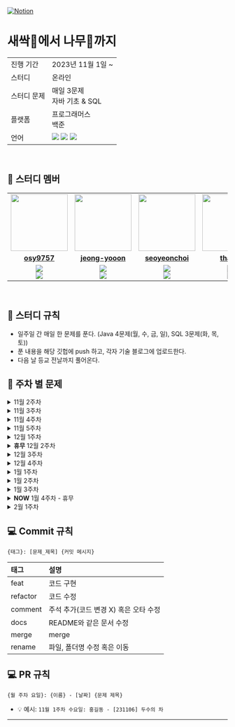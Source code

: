 <a href="https://www.notion.so/37f5872820e44ed08c4b1f3d3c8d6f28?v=6f6dded3f04c472ab8d88d4c81dcfd0f">
<img src="https://img.shields.io/badge/Notion-%23000000.svg?style=for-the-flat&amp;logo=notion&amp;logoColor=white" alt="Notion">
</a>

# 새싹🌱에서 나무🌲까지

<table>
  <tr>
    <td>진행 기간</td>
    <td>2023년 11월 1일 ~ </td>
  </tr>
  <tr>
    <td>스터디</td>
    <td>온라인</td>
  </tr>
  <tr>
    <td>스터디 문제</td>
    <td> 매일 3문제 <br/>자바 기초 & SQL</td> 
  </tr>
  <tr>
    <td>플랫폼</td>
    <td>프로그래머스<br/>백준</td>
  </tr>
  <tr>
    <td>언어</td>
    <td><img src="https://img.shields.io/badge/java-%23ED8B00.svg?style=for-the-badge&logo=openjdk&logoColor=white">
        <img src="https://img.shields.io/badge/python-3776AB?style=for-the-badge&logo=python&logoColor=white"> 
        <img src="https://img.shields.io/badge/mysql-%2300f.svg?style=for-the-badge&logo=mysql&logoColor=white">
    </td>
  </tr>
</table>

<br/>

## 🤖 스터디 멤버

<table>
 <tr>
    <td align="center"><a href="https://github.com/osy9757"><img src="https://avatars.githubusercontent.com/osy9757" width="130px;" alt=""></a></td>
    <td align="center"><a href="https://github.com/jeong-yooon"><img src="https://avatars.githubusercontent.com/jeong-yooon" width="130px;" alt=""></a></td>
    <td align="center"><a href="https://github.com/seoyeonchoi"><img src="https://avatars.githubusercontent.com/seoyeonchoi" width="130px;" alt=""></a></td>
    <td align="center"><a href="https://github.com/thals0"><img src="https://avatars.githubusercontent.com/thals0" width="130px;" alt=""></a></td>
   <td align="center"><a href="https://github.com/LSMJJAng"><img src="https://avatars.githubusercontent.com/LSMJJAng" width="130px;" alt=""></a></td>
  </tr>
  <tr>
    <td align="center"><a href="https://github.com/osy9757"><b>osy9757</b></a></td>
    <td align="center"><a href="https://github.com/jeong-yooon"><b>jeong-yooon</b></a></td>
    <td align="center"><a href="https://github.com/seoyeonchoi"><b>seoyeonchoi</b></a></td>
    <td align="center"><a href="https://github.com/thals0"><b>thals0</b></a></td>
    <td align="center"><a href="https://github.com/LSMJJAng"><b>LSMJJAng</b></a></td>
  </tr>
  <tr> 
    <td align="center"><img src="https://img.shields.io/badge/java-%23ED8B00.svg?style=for-the-badge&logo=openjdk&logoColor=white"><br/><img src="https://img.shields.io/badge/mysql-%2300f.svg?style=for-the-badge&logo=mysql&logoColor=white"></td>
    <td align="center"><img src="https://img.shields.io/badge/java-%23ED8B00.svg?style=for-the-badge&logo=openjdk&logoColor=white"><br/><img src="https://img.shields.io/badge/mysql-%2300f.svg?style=for-the-badge&logo=mysql&logoColor=white"></td>
    <td align="center"><img src="https://img.shields.io/badge/java-%23ED8B00.svg?style=for-the-badge&logo=openjdk&logoColor=white"><br/><img src="https://img.shields.io/badge/mysql-%2300f.svg?style=for-the-badge&logo=mysql&logoColor=white"></td>    
    <td align="center"><img src="https://img.shields.io/badge/java-%23ED8B00.svg?style=for-the-badge&logo=openjdk&logoColor=white"><br/><img src="https://img.shields.io/badge/mysql-%2300f.svg?style=for-the-badge&logo=mysql&logoColor=white"></td> 
    <td align="center"><img src="https://img.shields.io/badge/python-3776AB?style=for-the-badge&logo=python&logoColor=white"><br/><img src="https://img.shields.io/badge/mysql-%2300f.svg?style=for-the-badge&logo=mysql&logoColor=white"></td> 
  </tr> 
</table>

<br/>

## 📌 스터디 규칙
- 일주일 간 매일 한 문제를 푼다. (Java 4문제(월, 수, 금, 일), SQL 3문제(화, 목, 토))
- 푼 내용을 해당 깃헙에 push 하고, 각자 기술 블로그에 업로드한다.
- 다음 날 등교 전날까지 풀어온다.

## 📝 주차 별 문제

<details>
  <summary> 11월 2주차 </summary>
  <br>
  <table>
  <tr>
    <td> 11월 2주차(2023.11.06. ~ 2023. 11. 12)</td>
    <td>문제</td>
  </tr>
  <tr>
    <td> 월(JAVA) </td>
    <td> <a href = "https://school.programmers.co.kr/learn/courses/30/lessons/120803" target="_blank"> 두수의 차</a> </td>
  </tr>
  <tr>
    <td> 화(SQL) </td>
    <td> <a href = "https://school.programmers.co.kr/learn/courses/30/lessons/131528" target="_blank"> 나이정보가 없는 회원 수 구하기</a>  </td>
  </tr>
  <tr>
    <td> 수(JAVA) </td>
    <td> <a href = "https://school.programmers.co.kr/learn/courses/30/lessons/120804" target="_blank"> 두수의 곱</a> <br>
        <a href = "https://school.programmers.co.kr/learn/courses/30/lessons/120807" target="_blank"> 숫자 비교하기</a>
    </td>
  </tr>
  <tr>
    <td> 목(SQL) </td>
    <td> <a href="https://school.programmers.co.kr/learn/courses/30/lessons/59036" target="_blank"> 아픈 동물 찾기</a> </td>
  </tr>
  <tr>
    <td> 금(JAVA) </td>
    <td> <a href="https://school.programmers.co.kr/learn/courses/30/lessons/120810" target="_blank"> 나머지 구하기 </a> <br>
        <a href="https://school.programmers.co.kr/learn/courses/30/lessons/120820" target="_blank"> 나이 출력 </a>
    </td>
  </tr>
  <tr>
    <td> 토(SQL) </td>
    <td> <a href = "https://school.programmers.co.kr/learn/courses/30/lessons/59037" target="_blank"> 어린 동물 찾기 </a> </td>
  </tr>
  <tr>
    <td> 일(JAVA) </td>
    <td> <a href = "https://school.programmers.co.kr/learn/courses/30/lessons/120805" target="_blank"> 몫 구하기</a> <br>
        <a href = "https://school.programmers.co.kr/learn/courses/30/lessons/120802" target="_blank"> 두 수의 합 </a>
    </td>
  </tr>
  </table>
</details>

<details>
  <summary> 11월 3주차</summary>
  <br>
  <table>
    <tr>
      <td> 11월 3주차(2023.11.13. ~ 2023. 11. 19)</td>
      <td>문제</td>
    </tr>
    <tr>
      <td> 월(JAVA) </td>
      <td> <a href = "https://school.programmers.co.kr/learn/courses/30/lessons/120806" target="_blank"> 두수의 나눗셈</a> <br>
            <a href = "https://school.programmers.co.kr/learn/courses/30/lessons/120829" target="_blank"> 각도기 </a> <br>
           <a href = "https://school.programmers.co.kr/learn/courses/30/lessons/120831" target="_blank"> 짝수의 합 </a> 
      </td>
    </tr>
    <tr>
      <td> 화(SQL) </td>
      <td> <a href = "https://school.programmers.co.kr/learn/courses/30/lessons/59406" target="_blank"> 동물 수 구하기</a> <br>
            <a href = "https://school.programmers.co.kr/learn/courses/30/lessons/59405" target="_blank"> 상위 n개 레코드 </a>
      </td>
    </tr>
    <tr>
      <td> 수(JAVA) </td>
      <td> <a href = "https://school.programmers.co.kr/learn/courses/30/lessons/120817" target="_blank"> 배열의 평균값 </a> <br>
          <a href = "https://school.programmers.co.kr/learn/courses/30/lessons/120830" target="_blank"> 양꼬치 </a> <br>
          <a href = "https://school.programmers.co.kr/learn/courses/30/lessons/120898" target="_blank"> 편지 </a>
      </td>
    </tr>
    <tr>
      <td> 목(SQL) </td>
      <td> <a href = "https://school.programmers.co.kr/learn/courses/30/lessons/59038" target="_blank"> 최솟값 구하기</a> <br>
            <a href = "https://school.programmers.co.kr/learn/courses/30/lessons/59408" target="_blank"> 중복 제거하기 </a> 
      </td>
    </tr>
    <tr>
      <td> 금(JAVA) </td>
      <td> <a href="https://school.programmers.co.kr/learn/courses/30/lessons/120814" target="_blank"> 피자 나눠먹기 </a> <br>
          <a href="https://school.programmers.co.kr/learn/courses/30/lessons/120889" target="_blank"> 삼각형의 완성조건(1) </a> <br>
          <a href="https://school.programmers.co.kr/learn/courses/30/lessons/120811" target="_blank"> 중앙값 구하기 </a>
      </td>
    </tr>
    <tr>
      <td> 토(SQL) </td>
      <td> <a href = "https://school.programmers.co.kr/learn/courses/30/lessons/59407" target="_blank"> 이름이 있는 동물의 아이디 </a> <br>
          <a href="https://school.programmers.co.kr/learn/courses/30/lessons/59041" target="_blank"> 동명 동물 수 찾기</a>
      </td>
    </tr>
    <tr>
      <td> 일(JAVA) </td>
      <td> <a href = "https://school.programmers.co.kr/learn/courses/30/lessons/120819" target="_blank"> 아이스 아메리카노 </a> <br>
          <a href = "https://school.programmers.co.kr/learn/courses/30/lessons/120816" target="_blank"> 피자 나눠먹기(3) </a> <br>
          <a href = "https://school.programmers.co.kr/learn/courses/30/lessons/120826" target="_blank"> 특정 문자 제거하기 </a>
      </td>
    </tr>
  
  </table>
</details>

<details>
  <summary> 11월 4주차</summary>
  <br>
  <table>
    <tr>
      <td> 11월 4주차(2023.11.20. ~ 2023. 11. 24. )</td>
      <td>문제</td>
    </tr>
    <tr>
      <td> 월(JAVA) </td>
      <td> <a href = "https://school.programmers.co.kr/learn/courses/30/lessons/120847" target="_blank"> 최댓값 만들기 (1)</a> <br>
            <a href = "https://school.programmers.co.kr/learn/courses/30/lessons/120908" target="_blank"> 문자열안에 문자열 </a> <br>
           <a href = "https://school.programmers.co.kr/learn/courses/30/lessons/120903" target="_blank"> 배열의 유사도 </a> 
      </td>
    </tr>
    <tr>
      <td> 화(SQL) </td>
      <td> <a href = "https://school.programmers.co.kr/learn/courses/30/lessons/164673" target="_blank"> 조건에 부합하는 중고거래 댓글 조회하기</a> <br>
            <a href = "https://school.programmers.co.kr/learn/courses/30/lessons/157342" target="_blank"> 자동차 평균 대여 기간 구하기 </a> <br>
        <a href = "https://school.programmers.co.kr/learn/courses/30/lessons/59404" target="_blank"> 여러 기준으로 정렬하기 </a> 
      </td>
    </tr>
    <tr>
      <td> 수(JAVA) </td>
      <td> <a href = "https://school.programmers.co.kr/learn/courses/30/lessons/120583" target="_blank"> 중복된 숫자 개수</a> <br>
          <a href = "https://school.programmers.co.kr/learn/courses/30/lessons/120818" target="_blank"> 옷가게 할인 받기 </a> <br>
          <a href = "https://school.programmers.co.kr/learn/courses/30/lessons/120821" target="_blank"> 배열 뒤집기 </a>
      </td>
    </tr>
    <tr>
      <td> 목(SQL) </td>
      <td> <a href = "https://school.programmers.co.kr/learn/courses/30/lessons/151136" target="_blank"> 평균 일일 대여 요금 구하기</a> <br>
            <a href = "https://school.programmers.co.kr/learn/courses/30/lessons/144854" target="_blank"> 조건에 맞는 도서와 저자 리스트 출력하기</a> <br>
            <a href = "https://school.programmers.co.kr/learn/courses/30/lessons/59035" target="_blank"> 역순 정렬하기</a> 
      </td>
    </tr>
    <tr>
      <td> 금(JAVA) </td>
      <td> <a href="https://school.programmers.co.kr/learn/courses/30/lessons/120585" target="_blank"> 머쓱이보다 키 큰 사람 </a> <br>
          <a href="https://school.programmers.co.kr/learn/courses/30/lessons/120906" target="_blank"> 자릿수 더하기 </a> <br>
          <a href="https://school.programmers.co.kr/learn/courses/30/lessons/120822" target="_blank"> 문자열 뒤집기 </a>
      </td>
    </tr>
    <tr>
      <td> 토(SQL) </td>
      <td> <a href = "https://school.programmers.co.kr/learn/courses/30/lessons/133024" target="_blank"> 인기있는 아이스크림 </a> <br>
          <a href="https://school.programmers.co.kr/learn/courses/30/lessons/151137" target="_blank"> 자동차 종류 별 특정 옵션이 포함된 자동차 수 구하기</a> <br>
          <a href="https://school.programmers.co.kr/learn/courses/30/lessons/59403" target="_blank"> 동물의 아이디와 이름</a>
      </td>
    </tr>
    <tr>
      <td> 일(JAVA) </td>
      <td> <a href = "https://school.programmers.co.kr/learn/courses/30/lessons/120809" target="_blank"> 배열 두 배 만들기 </a> <br>
          <a href = "https://school.programmers.co.kr/learn/courses/30/lessons/120836" target="_blank"> 순서쌍의 개수 </a> <br>
          <a href = "https://school.programmers.co.kr/learn/courses/30/lessons/120833" target="_blank"> 배열 자르기 </a>
      </td>
    </tr>
  
  </table>
</details>

<details>
  <summary> 11월 5주차</summary>
  <br>
  <table>
    <tr>
      <td> 11월 5주차(2023.11.27. ~ 2023. 12. 03. )</td>
      <td>문제</td>
    </tr>
    <tr>
      <td> 월(JAVA) </td>
      <td> <a href = "https://school.programmers.co.kr/learn/courses/30/lessons/120824?language=java" target="_blank"> 짝수 홀수 개수</a> <br>
            <a href = "https://school.programmers.co.kr/learn/courses/30/lessons/181848" target="_blank"> 문자열을 정수로 변환하기 </a> <br>
           <a href = "https://school.programmers.co.kr/learn/courses/30/lessons/120854" target="_blank"> 배열 원소의 길이 </a> 
      </td>
    </tr>
    <tr>
      <td> 화(SQL) </td>
      <td> <a href = "https://school.programmers.co.kr/learn/courses/30/lessons/131528" target="_blank"> 나이 정보가 없는 회원 수 구하기</a> <br>
            <a href = "https://school.programmers.co.kr/learn/courses/30/lessons/131697" target="_blank"> 가장 비싼 상품 구하기 </a>
      </td>     
    </tr>
    <tr>
      <td> 수(JAVA) </td>
      <td> <a href = "https://school.programmers.co.kr/learn/courses/30/lessons/120849" target="_blank"> 모음 제거</a> <br>
          <a href = "https://school.programmers.co.kr/learn/courses/30/lessons/181876" target="_blank"> 소문자로 바꾸기 </a> <br>
          <a href = "https://school.programmers.co.kr/learn/courses/30/lessons/120813" target="_blank"> 짝수는 싫어요 </a>
      </td>
    </tr>
    <tr>
      <td> 목(SQL) </td>
      <td> <a href = "https://school.programmers.co.kr/learn/courses/30/lessons/131114" target="_blank"> 경기도에 위치한 식품창고 목록 출력하기</a> <br>
            <a href = "https://school.programmers.co.kr/learn/courses/30/lessons/131112" target="_blank"> 강원도에 위치한 생산공장 목록 출력하기</a> 
      </td>
         </tr>
    <tr>
      <td> 금(JAVA) </td>
      <td> <a href="https://school.programmers.co.kr/learn/courses/30/lessons/181854" target="_blank"> 배열의 길이에 따라 다른 연산하기 </a> <br>
          <a href="https://school.programmers.co.kr/learn/courses/30/lessons/120851" target="_blank"> 숨어있는 숫자의 덧셈 (1) </a> <br>
          <a href="https://school.programmers.co.kr/learn/courses/30/lessons/181840" target="_blank"> 정수 찾기 </a>
      </td>
    </tr>
    <tr>
      <td> 토(SQL) </td>
      <td> <a href = "https://school.programmers.co.kr/learn/courses/30/lessons/132203" target="_blank"> 흉부외과 또는 일반외과 의사 목록 출력하기 </a> <br>
          <a href="https://school.programmers.co.kr/learn/courses/30/lessons/59039" target="_blank"> 이름이 없는 동물의 아이디</a> 
      </td>
    </tr>
    <tr>
      <td> 일(JAVA) </td>
      <td> <a href = "https://school.programmers.co.kr/learn/courses/30/lessons/120825" target="_blank"> 문자 반복 출력하기 </a> <br>
          <a href = "https://school.programmers.co.kr/learn/courses/30/lessons/120841" target="_blank"> 점의 위치 구하기 </a> <br>
          <a href = "https://school.programmers.co.kr/learn/courses/30/lessons/120909" target="_blank"> 제곱수 판별하기 </a>
      </td>
    </tr>
  
  </table>
</details>

<details>
  <summary> 12월 1주차</summary>
  <br>
  <table>
    <tr>
      <td> 12월 1주차(2023.12.04. ~ 2023. 12. 10. )</td>
      <td>문제</td>
    </tr>
    <tr>
      <td> 월(JAVA) </td>
      <td> <a href = "https://school.programmers.co.kr/learn/courses/30/lessons/181873l" target="_blank"> 특정한 문자를 대문자로 바꾸기</a> <br>
            <a href = "https://school.programmers.co.kr/learn/courses/30/lessons/181946" target="_blank"> 문자열 붙여서 출력하기 </a> <br>
      </td>
    </tr>
    <tr>
      <td> 화(SQL) </td>
       <td> <a href = "https://school.programmers.co.kr/learn/courses/30/lessons/59047" target="_blank"> 이름에 el이 들어가는 동물 찾기</a> <br>
            <a href = "https://school.programmers.co.kr/learn/courses/30/lessons/59410" target="_blank"> NULL 처리하기 </a>
      </td>
    </tr>
    <tr>
      <td> 수(JAVA) </td>
      <td> <a href = "https://school.programmers.co.kr/learn/courses/30/lessons/120910" target="_blank"> 세균 증식</a> <br>
          <a href = "https://school.programmers.co.kr/learn/courses/30/lessons/181940" target="_blank"> 문자열 곱하기 </a> <br>
      </td>
    </tr>
    <tr>
      <td> 목(SQL) </td>
       <td> <a href = "https://school.programmers.co.kr/learn/courses/30/lessons/59414" target="_blank"> DATETIME에서 DATE로 형 변환</a> <br>
            <a href = "https://school.programmers.co.kr/learn/courses/30/lessons/131115" target="_blank"> 가격이 제일 비싼 식품의 정보 출력하기</a> 
      </td>
    </tr>
    <tr>
      <td> 금(JAVA) </td>
      <td> <a href="https://school.programmers.co.kr/learn/courses/30/lessons/181935" target="_blank"> 홀짝에 따라 다른 값 반환하기 </a> <br>
          <a href="https://school.programmers.co.kr/learn/courses/30/lessons/181937" target="_blank"> n의 배수 </a> <br>
      </td>
    </tr>
    <tr>
      <td> 토(SQL) </td>
      <td> <a href = "https://school.programmers.co.kr/learn/courses/30/lessons/131535" target="_blank"> 조건에 맞는 회원수 구하기 </a> <br>
          <a href="https://school.programmers.co.kr/learn/courses/30/lessons/59409" target="_blank"> 중성화 여부 파악하기</a>   
      </td>
    </tr>
    <tr>
      <td> 일(JAVA) </td>
      <td> <a href = "https://school.programmers.co.kr/learn/courses/30/lessons/181850" target="_blank"> 정수 부분 </a> <br>
          <a href = "https://school.programmers.co.kr/learn/courses/30/lessons/181879" target="_blank"> 길이에 따른 연산 </a> <br>
      </td>
    </tr>
  
  </table>
</details>
<details>
  <summary> <b>휴무</b> 12월 2주차</summary>
</details>

<details>
  <summary>12월 3주차</summary>
  <br>
  <table>
    <tr>
      <td> 12월 3주차(2023.12.18. ~ 2023. 12. 24. )</td>
      <td>문제</td>
    </tr>
    <tr>
      <td> 월(JAVA) </td>
      <td> <a href = "https://school.programmers.co.kr/learn/courses/30/lessons/181933" target="_blank"> flag에 따라 다른 값 반환하기</a> <br>
            <a href = "https://school.programmers.co.kr/learn/courses/30/lessons/181936" target="_blank"> 공배수 </a> <br>
      </td>
    </tr>
    <tr>
      <td> 화(SQL) </td>
       <td> <a href = "https://school.programmers.co.kr/learn/courses/30/lessons/132201" target="_blank"> 12세 이하인 여자 환자 목록 출력하기</a> <br>
            <a href = "https://school.programmers.co.kr/learn/courses/30/lessons/144853" target="_blank"> 조건에 맞는 도서 리스트 출력하기 </a>
      </td>
    </tr>
    <tr>
      <td> 수(JAVA) </td>
      <td> <a href = "https://school.programmers.co.kr/learn/courses/30/lessons/181944" target="_blank"> 홀짝 구분하기</a> <br>
          <a href = "https://school.programmers.co.kr/learn/courses/30/lessons/181939" target="_blank"> 더 크게 합치기 </a> <br>
      </td>
    </tr>
    <tr>
      <td> 목(SQL) </td>
       <td> <a href = "https://school.programmers.co.kr/learn/courses/30/lessons/59034" target="_blank"> 모든 레코드 조회하기</a> <br>
            <a href = "https://school.programmers.co.kr/learn/courses/30/lessons/133025" target="_blank"> 과일로 만든 아이스크림 고르기</a> 
      </td>
    </tr>
    <tr>
      <td> 금(JAVA) </td>
      <td> <a href="https://school.programmers.co.kr/learn/courses/30/lessons/181889" target="_blank"> n 번째 원소까지 </a> <br>
          <a href="https://school.programmers.co.kr/learn/courses/30/lessons/181927" target="_blank"> 마지막 두 원소 </a> <br>
      </td>
    </tr>
    <tr>
      <td> 토(SQL) </td>
      <td> <a href = "https://school.programmers.co.kr/learn/courses/30/lessons/131535" target="_blank"> 조건에 맞는 회원수 구하기 </a> <br>
          <a href="https://school.programmers.co.kr/learn/courses/30/lessons/59409" target="_blank"> 중성화 여부 파악하기</a> 
      </td>
    </tr>
    <tr>
      <td> 일(JAVA) </td>
      <td> <a href = "https://school.programmers.co.kr/learn/courses/30/lessons/59415" target="_blank"> 최댓값 구하기 </a> <br>
          <a href = "https://school.programmers.co.kr/learn/courses/30/lessons/157343" target="_blank"> 특정 옵션이 포함된 자동차 리스트 구하기 </a> <br>
      </td>
    </tr>
  
  </table>
</details>

<details>
  <summary> 12월 4주차</summary>
  <br>
  <table>
    <tr>
      <td> 12월 3주차(2023.12.25. ~ 2023. 12. 31. )</td>
      <td>문제</td>
    </tr>
    <tr>
      <td> 월(JAVA) </td>
      <td> <a href = "https://school.programmers.co.kr/learn/courses/30/lessons/181888" target="_blank"> n개 간격의 원소들</a> <br>
            <a href = "https://school.programmers.co.kr/learn/courses/30/lessons/181843" target="_blank"> 부분 문자열인지 확인하기 </a> <br>
      </td>
    </tr>
    <tr>
      <td> 화(SQL) </td>
       <td> <a href = "https://school.programmers.co.kr/learn/courses/30/lessons/131529" target="_blank"> 카테고리 별 상품 개수 구하기</a> <br>
            <a href = "https://school.programmers.co.kr/learn/courses/30/lessons/59040" target="_blank"> 고양이와 개는 몇 마리 있을까 </a>
      </td>
    </tr>
    <tr>
      <td> 수(JAVA) </td>
      <td> <a href = "https://school.programmers.co.kr/learn/courses/30/lessons/181907" target="_blank"> 문자열의 앞의 n글자</a> <br>
          <a href = "https://school.programmers.co.kr/learn/courses/30/lessons/181845" target="_blank"> 문자열로 변환 </a> <br>
      </td>
    </tr>
    <tr>
      <td> 목(SQL) </td>
       <td> <a href = "https://school.programmers.co.kr/learn/courses/30/lessons/132202" target="_blank"> 진료과별 총 예약 횟수 출력하기</a> <br>
            <a href = "https://school.programmers.co.kr/learn/courses/30/lessons/59412" target="_blank"> 입양 시각 구하기(1)</a> 
      </td>
    </tr>
    <tr>
      <td> 금(JAVA) </td>
      <td> <a href="https://school.programmers.co.kr/learn/courses/30/lessons/181928" target="_blank"> 이어 붙인 수 </a> <br>
          <a href="https://school.programmers.co.kr/learn/courses/30/lessons/181877" target="_blank"> 대문자로 바꾸기 </a> <br>
      </td>
    </tr>
    <tr>
      <td> 토(SQL) </td>
      <td> <a href = "https://school.programmers.co.kr/learn/courses/30/lessons/131533" target="_blank"> 상품 별 오프라인 매출 구하기 </a> <br>
          <a href="https://school.programmers.co.kr/learn/courses/30/lessons/133026" target="_blank"> 성분으로 구분한 아이스크림 총 주문량</a> 
      </td>
    </tr>
    <tr>
      <td> 일(JAVA) </td>
      <td> <a href = "https://school.programmers.co.kr/learn/courses/30/lessons/181892" target="_blank"> n 번째 원소부터 </a> <br>
          <a href = "https://school.programmers.co.kr/learn/courses/30/lessons/181841" target="_blank"> 꼬리 문자열 </a> <br>
      </td>
    </tr>

  </table>
</details>

<details>
  <summary> 1월 1주차</summary>
  <br>
  <table>
      <td>🎄 새해복 많이 받아~ 🎄</td>
    <tr>
      <td> 1월 1주차(2024.1.1. ~ 2024. 1. 7. )</td>
      <td>문제</td>
    </tr>
    <tr>
      <td> 월(JAVA) </td>
      <td> <a href = "https://school.programmers.co.kr/learn/courses/30/lessons/120905" target="_blank"> n의 배수 고르기</a> <br>
            <a href = "https://school.programmers.co.kr/learn/courses/30/lessons/120893" target="_blank"> 대문자와 소문자 </a> <br>
      </td>
    </tr>
    <tr>
      <td> 화(SQL) </td>
       <td> <a href = "https://school.programmers.co.kr/learn/courses/30/lessons/144855" target="_blank"> 카테고리 별 도서 판매량 집계하기</a> <br>
            <a href = "https://school.programmers.co.kr/learn/courses/30/lessons/59044" target="_blank"> 오랜 기간 보호한 동물(1) </a>
      </td>
    </tr>
    <tr>
      <td> 수(JAVA) </td>
      <td> <a href = "https://school.programmers.co.kr/learn/courses/30/lessons/120839" target="_blank"> 가위 바위 보</a> <br>
          <a href = "https://school.programmers.co.kr/learn/courses/30/lessons/120837" target="_blank"> 개미 군단 </a> <br>
      </td>
    </tr>
    <tr>
      <td> 목(SQL) </td>
       <td> <a href = "https://school.programmers.co.kr/learn/courses/30/lessons/151138" target="_blank"> 자동차 대여 기록에서 장기/단기 대여 구분하기</a> <br>
            <a href = "https://school.programmers.co.kr/learn/courses/30/lessons/59046" target="_blank"> 루시와 엘라 찾기</a> 
      </td>
    </tr>
    <tr>
      <td> 금(JAVA) </td>
      <td> <a href="https://school.programmers.co.kr/learn/courses/30/lessons/120892" target="_blank"> 암호 해독 </a> <br>
          <a href="https://school.programmers.co.kr/learn/courses/30/lessons/120845" target="_blank"> 주사위의 개수 </a> <br>
      </td>
    </tr>
    <tr>
      <td> 토(SQL) </td>
      <td> <a href = "https://school.programmers.co.kr/learn/courses/30/lessons/131120" target="_blank"> 3월에 태어난 여성 회원 목록 출력하기 </a> <br>
          <a href="https://school.programmers.co.kr/learn/courses/30/lessons/131530" target="_blank"> 가격대 별 상품 개수 구하기</a> 
      </td>
    </tr>
    <tr>
      <td> 일(JAVA) </td>
      <td> <a href = "https://school.programmers.co.kr/learn/courses/30/lessons/120862" target="_blank"> 최댓값 만들기 (2)</a> <br>
          <a href = "https://school.programmers.co.kr/learn/courses/30/lessons/120899" target="_blank"> 가장 큰 수 찾기 </a> <br>
      </td>
    </tr>

  </table>
</details>

<details>
  <summary> 1월 2주차</summary>
  <br>
  <table>
    <tr>
      <td> 1월 2주차(2024.1.8. ~ 2024. 1. 14. )</td>
      <td>문제</td>
    </tr>
    <tr>
      <td> 월(JAVA) </td>
      <td> <a href = "https://school.programmers.co.kr/learn/courses/30/lessons/120815" target="_blank"> 피자 나눠 먹기 (2)</a> <br>
            <a href = "https://school.programmers.co.kr/learn/courses/30/lessons/120891" target="_blank"> 369 게임 </a> <br>
      </td>
    </tr>
    <tr>
      <td> 화(SQL) </td>
       <td> <a href = "https://school.programmers.co.kr/learn/courses/30/lessons/59411" target="_blank"> 오랜 기간 보호한 동물(2) </a> <br>
            <a href = "https://school.programmers.co.kr/learn/courses/30/lessons/164668" target="_blank"> 조건에 맞는 사용자와 총 거래금액 조회하기 </a>
      </td>
    </tr>
    <tr>
      <td> 수(JAVA) </td>
      <td> <a href = "https://school.programmers.co.kr/learn/courses/30/lessons/120895" target="_blank"> 인덱스 바꾸기</a> <br>
          <a href = "https://school.programmers.co.kr/learn/courses/30/lessons/120850" target="_blank"> 문자열 정렬하기 (1) </a> <br>
      </td>
    </tr>
    <tr>
      <td> 목(SQL) </td>
       <td> <a href = "https://school.programmers.co.kr/learn/courses/30/lessons/157341" target="_blank"> 대여 기록이 존재하는 자동차 리스트 구하기 </a> <br>
            <a href = "https://school.programmers.co.kr/learn/courses/30/lessons/131536" target="_blank"> 재구매가 일어난 상품과 회원 리스트 구하기 </a> 
      </td>
    </tr>
    <tr>
      <td> 금(JAVA) </td>
      <td> <a href="https://school.programmers.co.kr/learn/courses/30/lessons/120844" target="_blank"> 배열 회전시키기 </a> <br>
          <a href="https://school.programmers.co.kr/learn/courses/30/lessons/120897" target="_blank"> 약수 구하기 </a> <br>
      </td>
    </tr>
    <tr>
      <td> 토(SQL) </td>
      <td> <a href = "https://school.programmers.co.kr/learn/courses/30/lessons/164670" target="_blank"> 조건에 맞는 사용자 정보 조회하기 </a> <br>
          <a href="https://school.programmers.co.kr/learn/courses/30/lessons/157340" target="_blank"> 자동차 대여 기록에서 대여중 / 대여 가능 여부 구분하기 </a> 
      </td>
    </tr>
    <tr>
      <td> 일(JAVA) </td>
      <td> <a href = "https://school.programmers.co.kr/learn/courses/30/lessons/120834" target="_blank"> 외계행성의 나이 </a> <br>
          <a href = "https://school.programmers.co.kr/learn/courses/30/lessons/120904" target="_blank"> 숫자 찾기 </a> <br>
      </td>
    </tr>

  </table>
</details>

<details>
  <summary> 1월 3주차</summary>
  <br>
  <table>
    <tr>
      <td> 1월 3주차(2024.1.15. ~ 2024. 1. 21. )</td>
      <td>문제</td>
    </tr>
    <tr>
      <td> 월(JAVA) </td>
      <td> <a href = "https://school.programmers.co.kr/learn/courses/30/lessons/120911" target="_blank"> 문자열 정렬하기 (2)</a> <br>
            <a href = "https://school.programmers.co.kr/learn/courses/30/lessons/120888" target="_blank"> 중복된 문자 제거 </a> <br>
      </td>
    </tr>
    <tr>
      <td> 화(SQL) </td>
       <td> <a href = "https://school.programmers.co.kr/learn/courses/30/lessons/59045" target="_blank"> 보호소에서 중성화한 동물 </a> <br>
            <a href = "https://school.programmers.co.kr/learn/courses/30/lessons/132204" target="_blank"> 취소되지 않은 진료 예약 조회하기 </a>
      </td>
    </tr>
    <tr>
      <td> 수(JAVA) </td>
      <td> <a href = "https://school.programmers.co.kr/learn/courses/30/lessons/120842" target="_blank"> 2차원으로 만들기</a> <br>
          <a href = "https://school.programmers.co.kr/learn/courses/30/lessons/120886" target="_blank"> A로 B 만들기 </a> <br>
      </td>
    </tr>
    <tr>
      <td> 목(SQL) </td>
       <td> <a href = "https://school.programmers.co.kr/learn/courses/30/lessons/131532" target="_blank"> 년,월,성별 별 상품 구매 회원 수 구하기 </a> <br>
            <a href = "https://school.programmers.co.kr/learn/courses/30/lessons/131118" target="_blank"> 서울에 위치한 식당 목록 출력하기 </a> 
      </td>
    </tr>
    <tr>
      <td> 금(JAVA) </td>
      <td> <a href="https://school.programmers.co.kr/learn/courses/30/lessons/120848" target="_blank"> 팩토리얼 </a> <br>
          <a href="https://school.programmers.co.kr/learn/courses/30/lessons/120887" target="_blank"> K의 개수 </a> <br>
      </td>
    </tr>
    <tr>
      <td> 토(SQL) </td>
      <td> <a href = "https://school.programmers.co.kr/learn/courses/30/lessons/77487" target="_blank"> 헤비 유저가 소유한 장소 </a> <br>
          <a href="https://school.programmers.co.kr/learn/courses/30/lessons/62284" target="_blank"> 우유와 요거트가 담긴 장바구니 </a> 
      </td>
    </tr>
    <tr>
      <td> 일(JAVA) </td>
      <td> <a href = "https://school.programmers.co.kr/learn/courses/30/lessons/120838" target="_blank"> 모스부호 (1) </a> <br>
          <a href = "https://school.programmers.co.kr/learn/courses/30/lessons/120864" target="_blank"> 숨어있는 숫자의 덧셈 (2) </a> <br>
      </td>
    </tr>

  </table>
</details>

<details>
  <summary> <b>NOW</b> 1월 4주차 - 휴무 </summary>
</details>

<details>
  <summary> 2월 1주차</summary>
  <br>
  <table>
    <tr>
      <td> 2월 1주차(2024.1.29. ~ 2024. 2. 4. )</td>
      <td>문제</td>
    </tr>
    <tr>
      <td> 월(SQL) </td>
      <td>
      </td>
    </tr>
    <tr>
      <td> 화(PYTHON) </td>
       <td> <a href = "https://www.acmicpc.net/problem/20500" target="_blank"> 20500. Ezreal 여눈부터 가네 ㅈㅈ </a> <br>
            <a href = "https://www.acmicpc.net/problem/1041" target="_blank"> 1041. 주사위 </a>
      </td>
    </tr>
    <tr>
      <td> 수(SQL) </td>
      <td>
      </td>
    </tr>
    <tr>
      <td> 목(PYTHON) </td>
       <td> <a href = "https://www.acmicpc.net/problem/1744" target="_blank"> 1744. 수 묶기 </a> <br>
            <a href = "https://www.acmicpc.net/problem/24551" target="_blank"> 24551. 일이 너무 많아… </a> 
      </td>
    </tr>
    <tr>
      <td> 금(SQL) </td>
      <td>
      </td>
    </tr>
    <tr>
      <td> 토(PYTHON) </td>
      <td> <a href = "https://www.acmicpc.net/problem/9527" target="_blank"> 9527. 1의 개수 세기 </a> <br>
          <a href="https://www.acmicpc.net/problem/1983" target="_blank"> 1983. 숫자 박스 </a> 
      </td>
    </tr>
    <tr>
      <td> 일(SQL) </td>
      <td>
      </td>
    </tr>

  </table>
</details>

## 💻 Commit 규칙

```
{태그}: [문제_제목] {커밋 메시지}
```

| 태그     | 설명                                  |
|:---------|:--------------------------------------|
| feat     | 코드 구현                             |
| refactor | 코드 수정                             |
| comment  | 주석 추가(코드 변경 X) 혹은 오타 수정 |
| docs     | README와 같은 문서 수정               |
| merge    | merge                                 |
| rename   | 파일, 폴더명 수정 혹은 이동           |

## 💻 PR 규칙
```
{월 주차 요일}: {이름} - [날짜] {문제 제목}
```
- 💡 예시: `11월 1주차 수요일: 홍길동 - [231106] 두수의 차`

---
